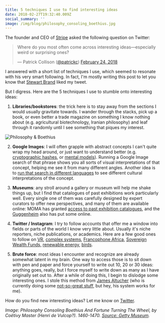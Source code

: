 ```yaml
---
title: 5 techniques I use to find interesting ideas
date: 2018-02-27T19:32:40.009Z
social_summary: ''
image: /img/blog/philosophy_consoling_boethius.jpg
---
```

<!--more-->

The founder and CEO of [Stripe](https://stripe.com) asked the following question on Twitter: 

<blockquote class="twitter-tweet" data-lang="en"><p lang="en" dir="ltr">Where do you most often come across interesting ideas—especially weird or surprising ones?</p>&mdash; Patrick Collison (<a href="https://twitter.com/@patrickc">@patrickc</a>) <a href="https://twitter.com/patrickc/status/967548201615044608?ref_src=twsrc%5Etfw">February 24, 2018</a></blockquote>

<script async src="https://platform.twitter.com/widgets.js" charset="utf-8"></script>

I answered with a short list of techniques I use, which seemed to resonate with his very smart following. In fact, I'm mostly writing this post to let you know that [Stewart Brand](https://en.wikipedia.org/wiki/Stewart_Brand) liked my tweet. 

But I digress. Here are the 5 techniques I use to stumble onto interesting ideas:  

1. **Libraries/bookstores**: the trick here is to stay away from the sections I would usually gravitate towards. I wander through the stacks, pick up a book, or even better a trade magazine on something I know nothing about (e.g. agricultural biotechnology, Iranian philosophy) and leaf through it randomly until I see something that piques my interest.

![Philosophy & Boethius](/img/blog/philosophy_consoling_boethius.jpg)

2. **Google Images**: I will often grapple with abstract concepts I can't quite wrap my head around, or just want to understand better (e.g. [cryptographic hashes](https://www.google.com/search?biw=1319&bih=718&tbm=isch&sa=1&ei=FEWSWve8OML4_AbkmrX4Bw&q=cryptographic+hash), or [mental models](https://en.wikipedia.org/wiki/Mental_model)). Running a Google Image search of that phrase shows you all sorts of visual interpretations of that concept, helping me see it from many different angles. Another idea is to [run that search in different languages](https://twitter.com/adgro/status/968039298334371840) to see different cultural interpretations of the concept. 

3. **Museums**: any stroll around a gallery or museum will help me shake things up, but I find that catalogues of past exhibitions work particularly well. Every single one of them was carefully designed by expert curators to offer new perspectives, and many of them are available online: MOMA has granted [access to past exhibition catalogues](https://www.moma.org/calendar/exhibitions/history?=undefined&page=&direction=fwd), and the [Guggenheim](https://archive.org/details/guggenheimmuseum) also has put some online. 
4. **Twitter / Instagram**: I try to follow accounts that offer me a window into fields or parts of the world I know very little about. Usually it's niche reporters, niche publications, or academics. Here are a few good ones to follow on [VR](https://twitter.com/kentbye), [complex systems](https://twitter.com/MelMitchell1), [Francophone Africa](https://twitter.com/jeune_afrique), [Sovereign Wealth Funds,](https://twitter.com/swfinstitute) [renewable energy](https://twitter.com/Sustainable2050), [birds](https://www.instagram.com/gourmetbiologist/).
5. **Brute force**: most ideas I encounter and recognize are already somewhat latent in my brain. One way to access those is to sit down with pen and paper and force yourself to write out 10, 20 or 30 ideas: anything goes, really, but I force myself to write down as many as I have originally set out to. After a while of doing this, I begin to dislodge some interesting ones.  I stole this method from [James Altucher](https://jamesaltucher.com/2014/05/the-ultimate-guide-for-becoming-an-idea-machine/) (who is currently doing some [not-so-great stuff](https://motherboard.vice.com/en_us/article/7xe43y/who-the-hell-is-this-crypto-genius), but hey, his system works for me). 


How do you find new interesting ideas? Let me know on [Twitter](https://twitter.com/daveeday).

_Image: Philosophy Consoling Boethius And Fortune Turning The Wheel, by Coëtivy Master (Henri de Vulcop?). 1460-1470. _[_Source: Getty Museum_](http://www.getty.edu/art/collection/objects/127275/coetivy-master-henri-de-vulcop-philosophy-consoling-boethius-and-fortune-turning-the-wheel-french-about-1460-1470/)_._
